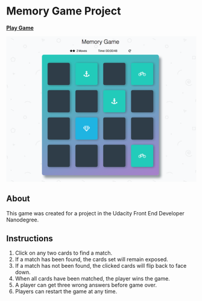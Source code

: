 # Memory Game Project

[**Play Game**](https://blitnee.github.io/Memory-Game/)

![Game Board](./img/game.png)

## About
This game was created for a project in the Udacity Front End Developer Nanodegree.

## Instructions

1. Click on any two cards to find a match.
2. If a match has been found, the cards set will remain exposed.
3. If a match has not been found, the clicked cards will flip back to face down.
4. When all cards have been matched, the player wins the game.
5. A player can get three wrong answers before game over.
6. Players can restart the game at any time.
